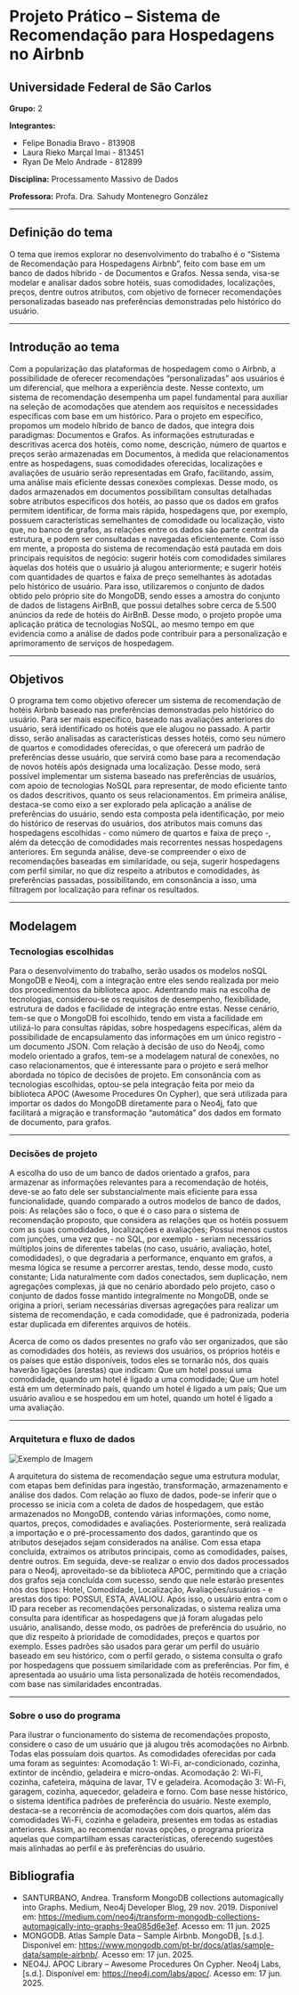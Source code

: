
# Projeto Prático – Sistema de Recomendação para Hospedagens no Airbnb

## Universidade Federal de São Carlos


**Grupo:** 2

**Integrantes:**  
- Felipe Bonadia Bravo - 813908
- Laura Rieko Marçal Imai - 813451
- Ryan De Melo Andrade - 812899


**Disciplina:** Processamento Massivo de Dados

**Professora:** Profa. Dra. Sahudy Montenegro González

---

## Definição do tema
O tema que iremos explorar no desenvolvimento do trabalho é o “Sistema de Recomendação para Hospedagens Airbnb”, feito com base em um banco de dados híbrido - de Documentos e Grafos. Nessa senda, visa-se modelar e analisar dados sobre hotéis, suas comodidades, localizações, preços, dentre outros atributos, com objetivo de fornecer recomendações personalizadas baseado nas preferências demonstradas pelo histórico do usuário.

---

## Introdução ao tema
Com a popularização das plataformas de hospedagem como o Airbnb, a possibilidade de oferecer recomendações “personalizadas” aos usuários é um diferencial, que melhora a experiência deste. Nesse contexto, um sistema de recomendação desempenha um papel fundamental para auxiliar na seleção de acomodações que atendem aos requisitos e necessidades específicas com base em um histórico.
Para o projeto em específico, propomos um modelo híbrido de banco de dados, que integra dois paradigmas: Documentos e Grafos. As informações estruturadas e descritivas acerca dos hotéis, como nome, descrição, número de quartos e preços serão armazenadas em Documentos, à medida que relacionamentos entre as hospedagens, suas comodidades oferecidas, localizações e avaliações de usuário serão representadas em Grafo, facilitando, assim, uma análise mais eficiente dessas conexões complexas. Desse modo, os dados armazenados em documentos possibilitam consultas detalhadas sobre atributos específicos dos hotéis, ao passo que os dados em grafos permitem identificar, de forma mais rápida, hospedagens que, por exemplo, possuem características semelhantes de comodidade ou localização, visto que, no banco de grafos, as relações entre os dados são parte central da estrutura, e podem ser consultadas e navegadas eficientemente.
Com isso em mente, a proposta do sistema de recomendação está pautada em dois principais requisitos de negócio: sugerir hotéis com comodidades similares àquelas dos hotéis que o usuário já alugou anteriormente; e sugerir hotéis com quantidades de quartos e faixa de preço semelhantes às adotadas pelo histórico de usuário.
Para isso, utilizaremos o conjunto de dados obtido pelo próprio site do MongoDB, sendo esses a amostra do conjunto de dados de listagens AirBnB, que possui detalhes sobre cerca de 5.500 anúncios da rede de hotéis do AirBnB.
Desse modo, o projeto propõe uma aplicação prática de tecnologias NoSQL, ao mesmo tempo em que evidencia como a análise de dados pode contribuir para a personalização e aprimoramento de serviços de hospedagem.

---

## Objetivos

O programa tem como objetivo oferecer um sistema de recomendação de hotéis Airbnb baseado nas preferências demonstradas pelo histórico do usuário. Para ser mais específico, baseado nas avaliações anteriores do usuário, será identificado os hotéis que ele alugou no passado. A partir disso, serão analisadas as características desses hotéis, como seu número de quartos e comodidades oferecidas, o que oferecerá um padrão de preferências desse usuário, que servirá como base para a recomendação de novos hotéis após designada uma localização. Desse modo, será possível implementar um sistema baseado nas preferências de usuários, com apoio de tecnologias NoSQL para representar, de modo eficiente tanto os dados descritivos, quanto os seus relacionamentos.
	Em primeira análise, destaca-se como eixo a ser explorado pela aplicação a análise de preferências do usuário, sendo esta composta pela identificação, por meio do histórico de reservas do usuários, dos atributos mais comuns das hospedagens escolhidas - como número de quartos e faixa de preço -, além da detecção de comodidades mais recorrentes nessas hospedagens anteriores.
	Em segunda análise, deve-se compreender o eixo de recomendações baseadas em similaridade, ou seja, sugerir hospedagens com perfil similar, no que diz respeito a atributos e comodidades, às preferências passadas, possibilitando, em consonância a isso, uma filtragem por localização para refinar os resultados.

---

## Modelagem

### Tecnologias escolhidas

Para o desenvolvimento do trabalho, serão usados os modelos noSQL MongoDB e Neo4j, com a integração entre eles sendo realizada por meio dos procedimentos da biblioteca apoc.
	Adentrando mais na escolha de tecnologias, considerou-se os requisitos de desempenho, flexibilidade, estrutura de dados e facilidade de integração entre estas. Nesse cenário, tem-se que o MongoDB foi escolhido, tendo em vista a facilidade em utilizá-lo para consultas rápidas, sobre hospedagens específicas, além da possibilidade de encapsulamento das informações em um único registro - um documento JSON. Com relação à decisão de uso do Neo4j, como modelo orientado a grafos, tem-se a modelagem natural de conexões, no caso relacionamentos, que é interessante para o projeto e será melhor abordada no tópico de decisões de projeto.
	Em consonância com as tecnologias escolhidas, optou-se pela integração feita por meio da biblioteca APOC (Awesome Procedures On Cypher), que será utilizada para importar os dados do MongoDB diretamente para o Neo4j, fato que facilitará a migração e transformação “automática” dos dados em formato de documento, para grafos.

---
### Decisões de projeto

A escolha do uso de um banco de dados orientado a grafos, para armazenar as informações relevantes para a recomendação de hotéis, deve-se ao fato dele ser substancialmente mais eficiente para essa funcionalidade, quando comparado a outros modelos de banco de dados, pois:
As relações são o foco, o que é o caso para o sistema de recomendação proposto, que considera as relações que os hotéis possuem com as suas comodidades, localizações e avaliações; 
Possui menos custos com junções, uma vez que - no SQL, por exemplo - seriam necessários múltiplos joins de diferentes tabelas (no caso, usuário, avaliação, hotel, comodidades), o que degradaria a performance, enquanto em grafos, a mesma lógica se resume a percorrer arestas, tendo, desse modo, custo constante;
Lida naturalmente com dados conectados, sem duplicação, nem agregações complexas, já que no cenário abordado pelo projeto, caso o conjunto de dados fosse mantido integralmente no MongoDB, onde se origina a priori, seriam necessárias diversas agregações para realizar um sistema de recomendação, e cada comodidade, que é padronizada, poderia estar duplicada em diferentes arquivos de hotéis. 

Acerca de como os dados presentes no grafo vão ser organizados, que são as comodidades dos hotéis, as reviews dos usuários, os próprios hotéis e os países que estão disponíveis, todos eles se tornarão nós, dos quais haverão ligações (arestas) que indicam:
Que um hotel possui uma comodidade, quando um hotel é ligado a uma comodidade;
Que um hotel está em um determinado país, quando um hotel é ligado a um país;
Que um usuário avaliou e se hospedou em um hotel, quando um hotel é ligado a uma avaliação.

---

### Arquitetura e fluxo de dados

![Exemplo de Imagem](image.png)

A arquitetura do sistema de recomendação segue uma estrutura modular, com etapas bem definidas para ingestão, transformação, armazenamento e análise dos dados.
Com relação ao fluxo de dados, pode-se inferir que o processo se inicia com a coleta de dados de hospedagem, que estão armazenados no MongoDB, contendo várias informações, como nome, quartos, preços, comodidades e avaliações. Posteriormente, será realizada a importação e o pré-processamento dos dados, garantindo que os atributos desejados sejam considerados na análise. Com essa etapa concluída, extraímos os atributos principais, como as comodidades, países, dentre outros.
Em seguida, deve-se realizar o envio dos dados processados para o Neo4j, aproveitado-se da biblioteca APOC, permitindo que a criação dos grafos seja concluída com sucesso, sendo que nele estarão presentes nós dos tipos: Hotel, Comodidade, Localização, Avaliações/usuários - e arestas dos tipo: POSSUI, ESTA, AVALIOU. Após isso, o usuário entra com o ID para receber as recomendações personalizadas, o sistema realiza uma consulta para identificar as hospedagens que já foram alugadas pelo usuário, analisando, desse modo, os padrões de preferência do usuário, no que diz respeito à prioridade de comodidades, preços e quartos por exemplo. 
Esses padrões são usados para gerar um perfil do usuário baseado em seu histórico, com o perfil gerado, o sistema consulta o grafo por hospedagens que possuem similaridade com as preferências. Por fim, é apresentada ao usuário uma lista personalizada de hotéis recomendados, com base nas similaridades encontradas. 

---

### Sobre o uso do programa

Para ilustrar o funcionamento do sistema de recomendações proposto, considere o caso de um usuário que já alugou três acomodações no Airbnb. Todas elas possuíam dois quartos. As comodidades oferecidas por cada uma foram as seguintes:
Acomodação 1: Wi-Fi, ar-condicionado, cozinha, extintor de incêndio, geladeira e micro-ondas.
Acomodação 2: Wi-Fi, cozinha, cafeteira, máquina de lavar, TV e geladeira.
Acomodação 3: Wi-Fi, garagem, cozinha, aquecedor, geladeira e forno.
Com base nesse histórico, o sistema identifica padrões de preferência do usuário. Neste exemplo, destaca-se a recorrência de acomodações com dois quartos, além das comodidades Wi-Fi, cozinha e geladeira, presentes em todas as estadias anteriores. Assim, ao recomendar novas opções, o programa prioriza aquelas que compartilham essas características, oferecendo sugestões mais alinhadas ao perfil e às preferências do usuário.





## Bibliografia 

- SANTURBANO, Andrea. Transform MongoDB collections automagically into Graphs. Medium, Neo4j Developer Blog, 29 nov. 2019. Disponível em: https://medium.com/neo4j/transform-mongodb-collections-automagically-into-graphs-9ea085d6e3ef. Acesso em: 11 jun. 2025
- MONGODB. Atlas Sample Data – Sample Airbnb. MongoDB, [s.d.]. Disponível em: https://www.mongodb.com/pt-br/docs/atlas/sample-data/sample-airbnb/. Acesso em: 17 jun. 2025.
- NEO4J. APOC Library – Awesome Procedures On Cypher. Neo4j Labs, [s.d.]. Disponível em: https://neo4j.com/labs/apoc/. Acesso em: 17 jun. 2025.

